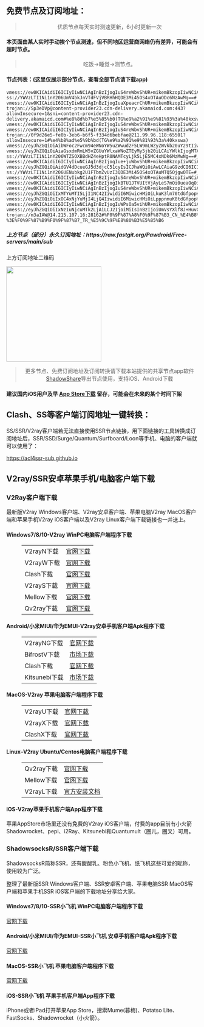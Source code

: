 
<h2>免费节点及订阅地址：</h2>
<blockquote>
<p style="text-align: center;">优质节点每天实时测速更新，6小时更新一次</p>
</blockquote>
<h4>本页面由某人实时手动挨个节点测速，但不同地区运营商网络仍有差异，可能会有超时节点。</h4>
<blockquote>
<p style="text-align: center;">吃饭->睡觉->测节点。</p>
</blockquote>
<h4>节点列表：(这里仅展示部分节点，查看全部节点请下载app)</h4>

```trojan://origin@content-provider12.cdn-delivery.akamaicd.com:443?allowInsecure=1&sni=content-provider12.cdn-delivery.akamaicd.com#%e6%b3%95%e5%9b%bd(TG%e9%a2%91%e9%81%93%3a%40kxswa)
vmess://ew0KICAidiI6ICIyIiwNCiAgInBzIjogIuS4reWbvShUR+mikemBkzopIiwNCiAgImFkZCI6ICJpbjAyLm15MTE4OC5vcmciLA0KICAicG9ydCI6ICI2MTAwNCIsDQogICJpZCI6ICJmYmVlMjhhMi04NjQxLTNmZjktYTM1Zi1kOTU3N2U2NGM3YmEiLA0KICAiYWlkIjogIjAiLA0KICAic2N5IjogImF1dG8iLA0KICAibmV0IjogIndzIiwNCiAgInR5cGUiOiAibm9uZSIsDQogICJob3N0IjogImprbC1rcjAxLmNvdmlkMTkucmlwIiwNCiAgInBhdGgiOiAiLyIsDQogICJ0bHMiOiAidGxzIiwNCiAgInNuaSI6ICIiDQp9
ss://YWVzLTI1Ni1nY206UmV4bkJnVTdFVjVBRHhHQDE3Mi45OS4xOTAuODc6NzAwMg==#_164
vmess://ew0KICAidiI6ICIyIiwNCiAgInBzIjogIuaXpeacrChUR+mikemBkzopIiwNCiAgImFkZCI6ICJ0ZXh0Mi54Ynl3d2NwLnVzIiwNCiAgInBvcnQiOiAiODAiLA0KICAiaWQiOiAiYzEzMjA4YmYtZDRmNy0zZTg0LThmMTctM2Q2YzA4MzBiZTJlIiwNCiAgImFpZCI6ICIwIiwNCiAgInNjeSI6ICJhdXRvIiwNCiAgIm5ldCI6ICJ3cyIsDQogICJ0eXBlIjogIm5vbmUiLA0KICAiaG9zdCI6ICJ0ZXh0Mi54Ynl3d2NwLnVzIiwNCiAgInBhdGgiOiAiL2J5LnhieWdvb2QueHl6IiwNCiAgInRscyI6ICIiLA0KICAic25pIjogIiINCn0=
trojan://Sp3eDVp@content-provider23.cdn-delivery.akamaicd.com:443?allowInsecure=1&sni=content-provider23.cdn-delivery.akamaicd.com#%e8%8d%b7%e5%85%b0(TG%e9%a2%91%e9%81%93%3a%40kxswa)
vmess://ew0KICAidiI6ICIyIiwNCiAgInBzIjogIuS4reWbvShUR+mikemBkzopIiwNCiAgImFkZCI6ICJpbjA0Lm15MTE4OC5vcmciLA0KICAicG9ydCI6ICI2MTA4OCIsDQogICJpZCI6ICJmYmVlMjhhMi04NjQxLTNmZjktYTM1Zi1kOTU3N2U2NGM3YmEiLA0KICAiYWlkIjogIjAiLA0KICAic2N5IjogImF1dG8iLA0KICAibmV0IjogIndzIiwNCiAgInR5cGUiOiAibm9uZSIsDQogICJob3N0IjogInR3LWxvYWQtYmFsYW5jZXIubXluMWRlcy5jb20iLA0KICAicGF0aCI6ICIvamtsIiwNCiAgInRscyI6ICJ0bHMiLA0KICAic25pIjogIiINCn0=
vmess://ew0KICAidiI6ICIyIiwNCiAgInBzIjogIuS4reWbvShUR+mikemBkzopIiwNCiAgImFkZCI6ICJpbjAxLm15MTE4OC5vcmciLA0KICAicG9ydCI6ICI2MzA3MSIsDQogICJpZCI6ICJlYzkwOGU1NS0yNWY1LTNkYTUtOWQwYi0zZTRkMjBmYTFhM2IiLA0KICAiYWlkIjogIjAiLA0KICAic2N5IjogImF1dG8iLA0KICAibmV0IjogIndzIiwNCiAgInR5cGUiOiAibm9uZSIsDQogICJob3N0IjogIm11Z3VhLXJ1MDEubXluMWRlcy5jb20iLA0KICAicGF0aCI6ICIvIiwNCiAgInRscyI6ICJ0bHMiLA0KICAic25pIjogIiINCn0=
trojan://0f9d26e5-fe0b-3eb6-b6f5-f334d6bebfae@211.99.96.118:65501?allowInsecure=1#%e4%b8%ad%e5%9b%bd(TG%e9%a2%91%e9%81%93%3a%40kxswa)
vmess://eyJhZGQiOiAibWFoc2Fwcm94eWNoYW5uZWwud2F5LW9mLWZyZWVkb20uY29tIiwgImFpZCI6IDAsICJob3N0IjogIm1haHNhcHJveHljaGFubmVsLndheS1vZi1mcmVlZG9tLmNvbSIsICJpZCI6ICJiODMxMzgxZC02MzI0LTRkNTMtYWQ0Zi04Y2RhNDhiMzA4MTEiLCAibmV0IjogIndzIiwgInBhdGgiOiAiL2dyYXBocWwiLCAicG9ydCI6IDgwLCAicHMiOiAiZ2l0aHViLmNvbS9QYXdkcm9pZCAtIFx1N2Y4ZVx1NTZmZCAgNyIsICJ0bHMiOiAiIiwgInR5cGUiOiAiYXV0byIsICJzZWN1cml0eSI6ICJhdXRvIiwgInNraXAtY2VydC12ZXJpZnkiOiB0cnVlLCAic25pIjogIiJ9
vmess://eyJhZGQiOiAiaGsxdmRmLW5vZGUuYWlxaWNoZTEyMy5jb20iLCAiYWlkIjogMTAsICJob3N0IjogIiIsICJpZCI6ICJhOTA1OTdjMS1iYWIzLTQyMTctYWQ2Zi0wODM4Njc1Yzg2MzgiLCAibmV0IjogInRjcCIsICJwYXRoIjogIiIsICJwb3J0IjogODE4OSwgInBzIjogInYyY3Jvc3MuY29tIC0gXHU3ZjhlXHU1NmZkICAyMSIsICJ0bHMiOiAidGxzIiwgInR5cGUiOiAiYXV0byIsICJzZWN1cml0eSI6ICJhdXRvIiwgInNraXAtY2VydC12ZXJpZnkiOiB0cnVlLCAic25pIjogIiJ9
ss://YWVzLTI1Ni1nY206WTZSOXBBdHZ4eHptR0NAMTcyLjk5LjE5MC4xNDk6MzMwNg==#_161
vmess://ew0KICAidiI6ICIyIiwNCiAgInBzIjogIue+juWbvShUR+mikemBkzopIiwNCiAgImFkZCI6ICIxNzIuNjQuMTU1LjEwMCIsDQogICJwb3J0IjogIjQ0MyIsDQogICJpZCI6ICI2ZTkyMTdkZS1hZDdlLTRhNjctYmQxNy1hNmRjYTk1MTczM2IiLA0KICAiYWlkIjogIjAiLA0KICAic2N5IjogImF1dG8iLA0KICAibmV0IjogIndzIiwNCiAgInR5cGUiOiAibm9uZSIsDQogICJob3N0IjogImxnMy56aHVqaWNuMi5jb20iLA0KICAicGF0aCI6ICIvZG9uZ3RhaXdhbmcuY29tIiwNCiAgInRscyI6ICJ0bHMiLA0KICAic25pIjogIiINCn0=
vmess://eyJhZGQiOiAidGV4dDcueGJ5d3djcC51cyIsICJhaWQiOiAwLCAiaG9zdCI6ICIiLCAiaWQiOiAiOTllMmY1MzktNzAwZi0zOTQ3LWIzMWEtNGM5ZDkxMmZmNWZhIiwgIm5ldCI6ICJ3cyIsICJwYXRoIjogIi9ieS54Ynlnb29kLnh5eiIsICJwb3J0IjogODAsICJwcyI6ICJnaXRodWIuY29tL1Bhd2Ryb2lkIC0gXHU3ZjhlXHU1NmZkXHU3ZWJkXHU3ZWE2XHU1ZGRlXHU3ZWJkXHU3ZWE2QnV5Vk0gNCIsICJ0bHMiOiAiIiwgInR5cGUiOiAiYXV0byIsICJzZWN1cml0eSI6ICJhdXRvIiwgInNraXAtY2VydC12ZXJpZnkiOiB0cnVlLCAic25pIjogIiJ9
ss://YWVzLTI1Ni1nY206UENubkg2U1FTbmZvUzI3QDE3Mi45OS4xOTAuMTQ5OjgwOTE=#_154
vmess://ew0KICAidiI6ICIyIiwNCiAgInBzIjogIuS4reWbvShUR+mikemBkzopIiwNCiAgImFkZCI6ICIyMjEuMTMxLjE2NS43MiIsDQogICJwb3J0IjogIjkwMDkiLA0KICAiaWQiOiAiMmNjMTUzMjYtY2QwZi0zNGRhLWJiZmItZjhjZGM5YjcxZWIyIiwNCiAgImFpZCI6ICIwIiwNCiAgInNjeSI6ICJhdXRvIiwNCiAgIm5ldCI6ICJ0Y3AiLA0KICAidHlwZSI6ICJub25lIiwNCiAgImhvc3QiOiAiIiwNCiAgInBhdGgiOiAiIiwNCiAgInRscyI6ICIiLA0KICAic25pIjogIiINCn0=
vmess://ew0KICAidiI6ICIyIiwNCiAgInBzIjogIkBTU1JTVUItVjAyLeS7mOi0ueaOqOiNkDp2MmNyb3NzLmNvbSIsDQogICJhZGQiOiAidjI5LmhlZHVpYW4ub25saW5lIiwNCiAgInBvcnQiOiAiMzA4NjYiLA0KICAiaWQiOiAiY2JiM2Y4NzctZDFmYi0zNDRjLTg3YTktZDE1M2JmZmQ1NDg0IiwNCiAgImFpZCI6ICIyIiwNCiAgInNjeSI6ICJhdXRvIiwNCiAgIm5ldCI6ICJ3cyIsDQogICJ0eXBlIjogIm5vbmUiLA0KICAiaG9zdCI6ICJiYWlkdS5jb20iLA0KICAicGF0aCI6ICIvb29vbyIsDQogICJ0bHMiOiAiIiwNCiAgInNuaSI6ICIiLA0KICAiYWxwbiI6ICIiDQp9
vmess://ew0KICAidiI6ICIyIiwNCiAgInBzIjogIuS4reWbvShUR+mikemBkzopIiwNCiAgImFkZCI6ICIyMjEuMTMxLjE2NS43MiIsDQogICJwb3J0IjogIjkwMzAiLA0KICAiaWQiOiAiMmNjMTUzMjYtY2QwZi0zNGRhLWJiZmItZjhjZGM5YjcxZWIyIiwNCiAgImFpZCI6ICIwIiwNCiAgInNjeSI6ICJhdXRvIiwNCiAgIm5ldCI6ICJ0Y3AiLA0KICAidHlwZSI6ICJub25lIiwNCiAgImhvc3QiOiAiIiwNCiAgInBhdGgiOiAiIiwNCiAgInRscyI6ICIiLA0KICAic25pIjogIiINCn0=
vmess://eyJhZGQiOiIxMTYuMTI5LjI1NC42IiwidiI6MiwicHMiOiLkuK3lm70tdGfpopHpgZM6Mi0yNSIsInBvcnQiOiI5MDI2IiwiaWQiOiIyY2MxNTMyNi1jZDBmLTM0ZGEtYmJmYi1mOGNkYzliNzFlYjIiLCJhaWQiOiIwIiwic2N5IjoiYXV0byIsIm5ldCI6InRjcCIsInR5cGUiOiIiLCJ0bHMiOiIifQ==
vmess://eyJhZGQiOiIxOC4xNjYuMjI4LjQ4IiwidiI6MiwicHMiOiLpppnmuK8tdGfpopHpgZM6Mi0yMCIsInBvcnQiOiI0NTM0MiIsImlkIjoiMWQyOTc4YmEtMzBiYS00YjY0LTg2OTktOWJhNmJhM2NkNGU4IiwiYWlkIjoiMCIsInNjeSI6ImF1dG8iLCJuZXQiOiJ0Y3AiLCJ0eXBlIjoiIiwidGxzIjoiIn0=
vmess://ew0KICAidiI6ICIyIiwNCiAgInBzIjogIuWPsOa5vihUR+mikemBkzopIiwNCiAgImFkZCI6ICJ0dzk5LWhpbmV0Lm15bjFkZXMuY29tIiwNCiAgInBvcnQiOiAiMjA1MyIsDQogICJpZCI6ICJmYmVlMjhhMi04NjQxLTNmZjktYTM1Zi1kOTU3N2U2NGM3YmEiLA0KICAiYWlkIjogIjAiLA0KICAic2N5IjogImF1dG8iLA0KICAibmV0IjogIndzIiwNCiAgInR5cGUiOiAibm9uZSIsDQogICJob3N0IjogInR3OTktaGluZXQubXluMWRlcy5jb20iLA0KICAicGF0aCI6ICIvIiwNCiAgInRscyI6ICJ0bHMiLA0KICAic25pIjogIiINCn0=
vmess://eyJhZGQiOiIxNzIuNjcuMTk2LjAiLCJ2IjoiMiIsInBzIjoiUmVsYXlf8J+HuvCfh7hVUy3wn4e68J+HuFVTXzEwMTEiLCJwb3J0Ijo0NDMsImlkIjoiNGRiOTllOTYtM2VlMy00MTljLWIxZmItODU2OTc1ODAxMzgwIiwiYWlkIjoiMCIsIm5ldCI6IndzIiwidHlwZSI6IiIsImhvc3QiOiJsb2NhbGhvc3Rlci5tbCIsInBhdGgiOiIvcmF5IiwidGxzIjoidGxzIn0=
trojan://m3aIAW@14.215.107.16:28162#%F0%9F%87%A8%F0%9F%87%B3_CN_%E4%B8%AD%E5%9B%BD-%3E%F0%9F%87%B9%F0%9F%87%B7_TR_%E5%9C%9F%E8%80%B3%E5%85%B6
```
<h5>上方节点（部分）永久订阅地址：https://raw.fastgit.org/Pawdroid/Free-servers/main/sub</h5>
<p>上方订阅地址二维码</p>
<img src='https://raw.fastgit.org/Pawdroid/Free-servers/main/sub.png' width=250 height=250>
<blockquote style='text-align: center;'>更多节点、免费订阅地址及订阅转换请下载本站提供的共享节点app软件<a href='https://shadowshare.v2cross.com'>ShadowShare</a>导出节点使用，支持iOS、Android下载</blockquote>
<h4>建议国内iOS用户及早 <a href='https://apps.apple.com/cn/app/shadowshare/id1612647259'>App Store下载</a> 留存，可能会在未来的某个时间下架</h4>

<div class="nv-content-wrap entry-content">
<h2>Clash、SS等客户端订阅地址一键转换：</h2>
<p>SS/SSR/V2ray客户端若无法直接使用SSR节点链接，用下面链接的工具转换成订阅地址后，SSR/SSD/Surge/Quantum/Surfboard/Loon等手机、电脑的客户端就可以使用了：</p>
<p><a href="https://acl4ssr-sub.github.io" target="_blank" rel="noreferrer noopener nofollow">https://acl4ssr-sub.github.io</a></p>
<h2>V2ray/SSR安卓苹果手机/电脑客户端下载</h2>
<h3>V2Ray客户端下载</h3>
<p>最新版V2ray Windows客户端、V2ray安卓客户端、苹果电脑V2ray MacOS客户端和苹果手机V2ray iOS客户端以及V2ray Linux客户端下载链接也一并送上。</p>
<h4>Windows7/8/10-<strong>V2ray WinPC电脑客户端</strong>程序下载</h4>
<figure class="wp-block-table alignwide is-style-stripes"><table><tbody><tr><td>V2rayN下载</td><td><a href="https://github.com/2dust/v2rayN/releases" target="_blank" rel="noreferrer noopener">官网下载</a></td></tr><tr><td>V2rayW下载</td><td><a href="https://github.com/Cenmrev/V2RayW/releases" target="_blank" rel="noreferrer noopener">官网下载</a></td></tr><tr><td>Clash下载</td><td><a href="https://github.com/Fndroid/clash_for_windows_pkg/releases" target="_blank" rel="noreferrer noopener">官网下载</a></td></tr><tr><td>V2rayS下载</td><td><a href="https://github.com/Shinlor/V2RayS/releases" target="_blank" rel="noreferrer noopener">官网下载</a></td></tr><tr><td>Mellow下载</td><td><a href="https://github.com/mellow-io/mellow/releases" target="_blank" rel="noreferrer noopener">官网下载</a></td></tr><tr><td>Qv2ray下载</td><td><a href="https://github.com/Qv2ray/Qv2ray" target="_blank" rel="noreferrer noopener">官网下载</a></td></tr></tbody></table></figure>
<h4><strong>Android/小米MIUI/华为EMUI-V2ray安卓手机客户端</strong>Apk程序下载</h4>
<figure class="wp-block-table alignwide is-style-stripes"><table><tbody><tr><td>V2rayNG下载</td><td><a href="https://github.com/2dust/v2rayNG/releases" target="_blank" rel="noreferrer noopener">官网下载</a></td></tr><tr><td>BifrostV下载</td><td><a rel="noreferrer noopener" href="https://www.appsapk.com/downloading/latest/com.github.dawndiy.bifrostv-0.6.8.apk" target="_blank">市场下载</a></td></tr><tr><td>Clash下载</td><td><a href="https://github.com/Kr328/ClashForAndroid/releases" target="_blank" rel="noreferrer noopener">官网下载</a></td></tr><tr><td>Kitsunebi下载</td><td><a rel="noreferrer noopener" href="https://apkpure.com/kitsunebi/fun.kitsunebi.kitsunebi4android" target="_blank">市场下载</a></td></tr></tbody></table></figure>
<h4><strong>MacOS-V2ray <strong>苹果电脑</strong>客户端</strong>程序下载</h4>
<figure class="wp-block-table alignwide is-style-stripes"><table><tbody><tr><td>V2rayU下载</td><td><a href="https://github.com/yanue/V2rayU/releases" target="_blank" rel="noreferrer noopener">官网下载</a></td></tr><tr><td>V2rayX下载</td><td><a href="https://github.com/Cenmrev/V2RayX/releases" target="_blank" rel="noreferrer noopener">官网下载</a></td></tr><tr><td>ClashX下载</td><td><a href="https://github.com/yichengchen/clashX/releases" target="_blank" rel="noreferrer noopener">官网下载</a></td></tr></tbody></table></figure>
<h4><strong>Linux</strong>–<strong>V2ray Ubuntu/Centos电脑客户端</strong>程序下载</h4>
<figure class="wp-block-table alignwide is-style-stripes"><table><tbody><tr><td>Qv2ray下载</td><td><a href="https://github.com/Qv2ray/Qv2ray" target="_blank" rel="noreferrer noopener">官网下载</a></td></tr><tr><td>Mellow下载</td><td><a href="https://github.com/mellow-io/mellow/releases" target="_blank" rel="noreferrer noopener">官网下载</a></td></tr><tr><td>V2rayL下载</td><td><a rel="noreferrer noopener" href="https://github.com/jiangxufeng/v2rayL" target="_blank">官方安装文档</a></td></tr></tbody></table></figure>
<h4>iOS-<strong>V2ray苹果<strong>手机客户端</strong>App程序</strong>下载</h4>
<p>苹果AppStore市场里还没有免费的V2ray iOS客户端，付费的app目前有小火箭Shadowrocket、pepi、i2Ray、Kitsunebi和Quantumult（圈儿，圈叉）可用。</p>
<h3>ShadowsocksR/SSR客户端下载</h3>
<p>ShadowsocksR简称SSR，还有酸酸乳、粉色小飞机、纸飞机这些可爱的昵称，使用较为广泛。</p>
<p>整理了最新版SSR Windows客户端、SSR安卓客户端、苹果电脑SSR MacOS客户端和苹果手机SSR iOS客户端的下载地址分享给大家。</p>
<h4><strong>Windows7/8/10-<strong>SSR小飞机 WinPC电脑客户端</strong>程序下载</strong></h4>
<p><a rel="noreferrer noopener" href="https://github.com/shadowsocksrr/shadowsocksr-csharp/releases" target="_blank">官网下载</a></p>
<h4><strong><strong>Android/小米MIUI/华为EMUI-SSR小飞机 安卓手机客户端</strong>Apk程序下载</strong></h4>
<p><a rel="noreferrer noopener" href="https://github.com/shadowsocksrr/shadowsocksr-android/releases" target="_blank">官网下载</a></p>
<h4><strong><strong>MacOS-SSR小飞机 苹果电脑客户端</strong>程序下载</strong></h4>
<p><a href="https://github.com/qinyuhang/ShadowsocksX-NG-R/releases" target="_blank" rel="noreferrer noopener">官网下载</a></p>
<h4><strong>iOS-<strong>SSR小飞机 苹果手机客户端App程序</strong></strong>下载</h4>
<p>iPhone或者iPad打开苹果App Store，搜索Mume(暮梅)、Potatso Lite、FastSocks、Shadowrocket（小火箭）。</p>
